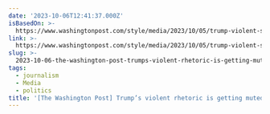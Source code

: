 ```yaml
---
date: '2023-10-06T12:41:37.000Z'
isBasedOn: >-
  https://www.washingtonpost.com/style/media/2023/10/05/trump-violent-shoplifters-milley-media
link: >-
  https://www.washingtonpost.com/style/media/2023/10/05/trump-violent-shoplifters-milley-media
slug: >-
  2023-10-06-the-washington-post-trumps-violent-rhetoric-is-getting-muted-coverage-by
tags:
  - journalism
  - Media
  - politics
title: '[The Washington Post] Trump’s violent rhetoric is getting muted coverage by'
---
```


